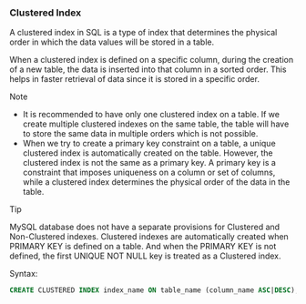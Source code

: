 ### Clustered Index 

A clustered index in SQL is a type of index that determines the physical order in which the data values will be stored in a table.

When a clustered index is defined on a specific column, during the creation of a new table, the data is inserted into that column in a sorted order. This helps in faster retrieval of data since it is stored in a specific order.

> [!NOTE]  
> - It is recommended to have only one clustered index on a table. If we create multiple clustered indexes on the same table, the table will have to store the same data in multiple orders which is not possible.
> - When we try to create a primary key constraint on a table, a unique clustered index is automatically created on the table. However, the clustered index is not the same as a primary key. A primary key is a constraint that imposes uniqueness on a column or set of columns, while a clustered index determines the physical order of the data in the table.

> [!TIP]  
> MySQL database does not have a separate provisions for Clustered and Non-Clustered indexes. Clustered indexes are automatically created when PRIMARY KEY is defined on a table. And when the PRIMARY KEY is not defined, the first UNIQUE NOT NULL key is treated as a Clustered index.

Syntax:
```sql
CREATE CLUSTERED INDEX index_name ON table_name (column_name ASC|DESC);
```
